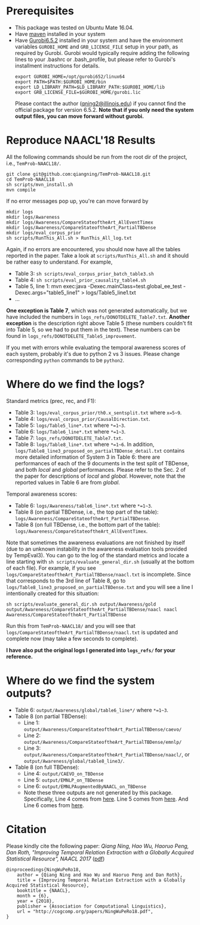 # Prerequisites
- This package was tested on Ubuntu Mate 16.04.
- Have [maven](https://maven.apache.org/install.html) installed in your system
- Have [Gurobi6.5.2](http://www.gurobi.com/downloads/gurobi-optimizer) installed in your system and have the environment variables `GUROBI_HOME` and `GRB_LICENSE_FILE` setup in your path, as required by Gurobi. Gurobi would typically require adding the following lines to your .bashrc or .bash_profile, but please refer to Gurobi's installment instructions for details.
  ```
  export GUROBI_HOME=/opt/gurobi652/linux64
  export PATH=$PATH:$GUROBI_HOME/bin
  export LD_LIBRARY_PATH=$LD_LIBRARY_PATH:$GUROBI_HOME/lib
  export GRB_LICENSE_FILE=$GUROBI_HOME/gurobi.lic
  ```
  Please contact the author (qning2@illinois.edu) if you cannot find the official package for version 6.5.2. **Note that if you only need the system output files, you can move forward without gurobi.**

# Reproduce NAACL'18 Results
All the following commands should be run from the root dir of the project, i.e., `TemProb-NAACL18/`.

```
git clone git@github.com:qiangning/TemProb-NAACL18.git
cd TemProb-NAACL18
sh scripts/mvn_install.sh
mvn compile
```

If no error messages pop up, you're can move forward by
```
mkdir logs
mkdir logs/Awareness
mkdir logs/Awareness/CompareStateoftheArt_AllEventTimex
mkdir logs/Awareness/CompareStateoftheArt_PartialTBDense
mkdir logs/eval_corpus_prior
sh scripts/RunThis_All.sh > RunThis_All_log.txt
```

Again, if no errors are encountered, you should now have all the tables reported in the paper. Take a look at `scripts/RunThis_All.sh` and it should be rather easy to understand. For example,
- Table 3: `sh scripts/eval_corpus_prior_batch_table3.sh`
- Table 4: `sh scripts/eval_prior_causality_table4.sh`
- Table 5, line 1: mvn exec:java -Dexec.mainClass=test.global_ee_test -Dexec.args="table5_line1" > logs/Table5_line1.txt
- ...

**One exception is Table 7**, which was not generated automatically, but we have included the numbers in `logs_refs/DONOTDELETE_Table7.txt`.
**Another exception** is the description right above Table 5 (these numbers couldn't fit into Table 5, so we had to put them in the text). These numbers can be found in `logs_refs/DONOTDELETE_Table5_improvement`.

If you met with errors while evaluating the temporal awareness scores of each system, probably it's due to python 2 vs 3 issues. Please change corresponding `python` commands to be `python2`.

# Where do we find the logs?
Standard metrics (prec, rec, and F1):
- Table 3: `logs/eval_corpus_prior/th0.x_sentsplit.txt` where `x=5~9`.
- Table 4: `logs/eval_corpus_prior/CausalDirection.txt`.
- Table 5: `logs/Table5_line*.txt` where `*=1~3`.
- Table 6: `logs/Table6_line*.txt` where `*=1~3`.
- Table 7: `logs_refs/DONOTDELETE_Table7.txt`.
- Table 8: `logs/Table8_line*.txt` where `*=1~6`. In addition, `logs/Table8_line3_proposed_on_partialTBDense_detail.txt` contains more detailed information of System 3 in Table 6: there are performances of each of the 9 documents in the test split of TBDense, and both *local* and *global* performances. Please refer to the Sec. 2 of the paper for descriptions of *local* and *global*. However, note that the reported values in Table 6 are from *global*.

Temporal awareness scores:
- Table 6: `logs/Awareness/table6_line*.txt` where `*=1~3`.
- Table 8 (on partial TBDense, i.e., the top part of the table): `logs/Awareness/CompareStateoftheArt_PartialTBDense`.
- Table 8 (on full TBDense, i.e., the bottom part of the table): `logs/Awareness/CompareStateoftheArt_AllEventTimex`.

Note that sometimes the awareness evaluations are not finished by itself (due to an unknown instability in the awareness evaluation tools provided by TempEval3). You can go to the log of the standard metrics and locate a line starting with `sh scripts/evaluate_general_dir.sh` (usually at the bottom of each file). For example, if you see `logs/CompareStateoftheArt_PartialTBDense/naacl.txt` is incomplete. Since that corresponds to the 3rd line of Table 8, go to `logs/Table8_line3_proposed_on_partialTBDense.txt` and you will see a line I intentionally created for this situation:
```
sh scripts/evaluate_general_dir.sh output/Awareness/gold output/Awareness/CompareStateoftheArt_PartialTBDense/naacl naacl Awareness/CompareStateoftheArt_PartialTBDense
```
Run this from `TemProb-NAACL18/` and you will see that `logs/CompareStateoftheArt_PartialTBDense/naacl.txt` is updated and complete now (may take a few seconds to complete).

**I have also put the original logs I generated into `logs_refs/` for your reference.**

# Where do we find the system outputs?
- Table 6: `output/Awareness/global/table6_line*/` where `*=1~3`.
- Table 8 (on partial TBDense):
    - Line 1: `output/Awareness/CompareStateoftheArt_PartialTBDense/caevo/`
    - Line 2: `output/Awareness/CompareStateoftheArt_PartialTBDense/emnlp/`
    - Line 3: `output/Awareness/CompareStateoftheArt_PartialTBDense/naacl/`, or `output/Awareness/global/table8_line3/`.
- Table 8 (on full TBDense):
    - Line 4: `output/CAEVO_on_TBDense`
    - Line 5: `output/EMNLP_on_TBDense`
    - Line 6: `output/EMNLPAugmentedByNAACL_on_TBDense`
    - Note these three outputs are not generated by this package. Specifically, Line 4 comes from [here](https://github.com/qiangning/StructTempRel-EMNLP17/tree/master/output/Chambers/caveo). Line 5 comes from [here](https://github.com/qiangning/StructTempRel-EMNLP17/tree/master/output/Chambers/codl/TD-Test/0.3_1.4_1). And Line 6 comes from [here](https://github.com/qiangning/StructTempRel-EMNLP17/tree/kbcom/output/Chambers/codl/TD-Test/0.3_1.4_1_kbcom_newfeat).

# Citation
Please kindly cite the following paper: *Qiang Ning, Hao Wu, Haoruo Peng, Dan Roth, "Improving Temporal Relation Extraction with a Globally Acquired Statistical Resource", NAACL 2017* ([pdf](http://cogcomp.org/papers/NingWuPeRo18.pdf))

```
@inproceedings{NingWuPeRo18,
    author = {Qiang Ning and Hao Wu and Haoruo Peng and Dan Roth},
    title = {Improving Temporal Relation Extraction with a Globally Acquired Statistical Resource},
    booktitle = {NAACL},
    month = {6},
    year = {2018},
    publisher = {Association for Computational Linguistics},
    url = "http://cogcomp.org/papers/NingWuPeRo18.pdf",
}
```
